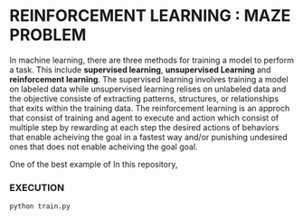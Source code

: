 # REINFORCEMENT LEARNING : MAZE PROBLEM

In machine learning, there are three methods for training a model to perform a task. This include **supervised learning**, **unsupervised Learning** and **reinforcement learning**. The supervised learning involves training a model on labeled data while unsupervised learning relises on unlabeled data and the objective consiste of extracting patterns, structures, or relationships that exits within the training data. The reinforcement learning is an approch that consist of training and agent to execute and action which consist of multiple step by rewarding at each step the desired actions of behaviors that enable acheiving the goal in a fastest way and/or punishing undesired ones that does not enable acheiving the goal goal.

One of the best example of In this repository, 
### EXECUTION 

`
 python train.py
`
